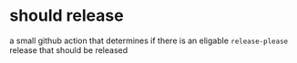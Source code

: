 # should release

a small github action that determines if there is an eligable `release-please` release that should be released
